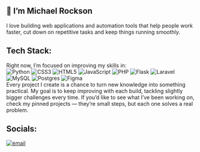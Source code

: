 ## 👋 I’m Michael Rockson

I love building web applications and automation tools that help people work faster, cut down on repetitive tasks and keep things running smoothly.

## Tech Stack:
Right now, I’m focused on improving my skills in:
</br>![Python](https://img.shields.io/badge/python-3670A0?style=for-the-badge&logo=python&logoColor=ffdd54) ![CSS3](https://img.shields.io/badge/css3-%231572B6.svg?style=for-the-badge&logo=css3&logoColor=white) ![HTML5](https://img.shields.io/badge/html5-%23E34F26.svg?style=for-the-badge&logo=html5&logoColor=white) ![JavaScript](https://img.shields.io/badge/javascript-%23323330.svg?style=for-the-badge&logo=javascript&logoColor=%23F7DF1E) ![PHP](https://img.shields.io/badge/php-%23777BB4.svg?style=for-the-badge&logo=php&logoColor=white) ![Flask](https://img.shields.io/badge/flask-%23000.svg?style=for-the-badge&logo=flask&logoColor=white) ![Laravel](https://img.shields.io/badge/laravel-%23FF2D20.svg?style=for-the-badge&logo=laravel&logoColor=white) ![MySQL](https://img.shields.io/badge/mysql-4479A1.svg?style=for-the-badge&logo=mysql&logoColor=white) ![Postgres](https://img.shields.io/badge/postgres-%23316192.svg?style=for-the-badge&logo=postgresql&logoColor=white) ![Figma](https://img.shields.io/badge/figma-%23F24E1E.svg?style=for-the-badge&logo=figma&logoColor=white)</br>
Every project I create is a chance to turn new knowledge into something practical. My goal is to keep improving with each build, tackling slightly bigger challenges every time.
If you’d like to see what I’ve been working on, check my pinned projects — they’re small steps, but each one solves a real problem.

## Socials:
[![email](https://img.shields.io/badge/Email-D14836?logo=gmail&logoColor=white)](mailto:coffiecodes@gmail.com) 
